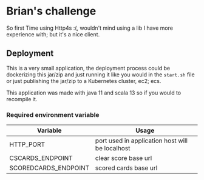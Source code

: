 # Brian's challenge

So first Time using Http4s :(, wouldn't mind using a lib I have more experience with; but it's a nice client.

## Deployment

This is a very small application, the deployment process could be dockerizing this jar/zip and just running it like you
would in the `start.sh` file or just publishing the jar/zip to a Kubernetes cluster, ec2; ecs.

This application was made with java 11 and scala 13 so if you would to recompile it.

### Required environment variable

| Variable             | Usage                                           |
|----------------------|-------------------------------------------------|
| HTTP_PORT            | port used in application host will be localhost |
| CSCARDS_ENDPOINT     | clear score base url                            |
| SCOREDCARDS_ENDPOINT | scored cards base url                           |
